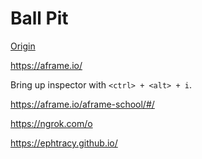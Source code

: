 Ball Pit
===

[Origin](https://codepen.io/davatron5000/pen/prdNwW)

<https://aframe.io/>

Bring up inspector with `<ctrl> + <alt> + i`.

<https://aframe.io/aframe-school/#/>

<https://ngrok.com/o>

<https://ephtracy.github.io/>
